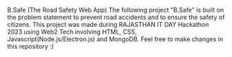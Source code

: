 B.Safe (The Road Safety Web App)
The following project "B.Safe" is built on the problem statement to prevent road accidents and to ensure the safety of citizens.
This project was made during RAJASTHAN IT DAY Hackathon 2023 using Web2 Tech involving HTML, CSS, Javascript(Node.js/Electron.js) and MongoDB.
Feel free to make changes in this repository :)
